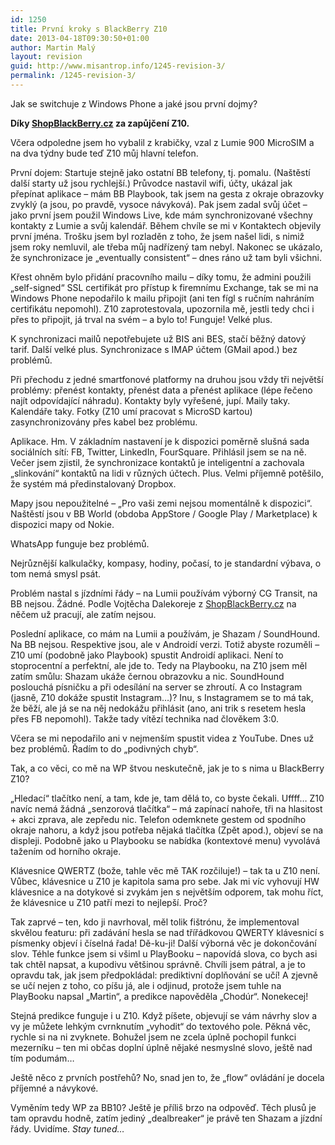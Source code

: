 ```yaml
---
id: 1250
title: První kroky s BlackBerry Z10
date: 2013-04-18T09:30:50+01:00
author: Martin Malý
layout: revision
guid: http://www.misantrop.info/1245-revision-3/
permalink: /1245-revision-3/
---
```

Jak se switchuje z Windows Phone a jaké jsou první dojmy?

<!--more-->

**Díky [ShopBlackBerry.cz](http://www.shopblackberry.cz/) za zapůjčení Z10.**

Včera odpoledne jsem ho vybalil z krabičky, vzal z Lumie 900 MicroSIM a na dva týdny bude teď Z10 můj hlavní telefon.

První dojem: Startuje stejně jako ostatní BB telefony, tj. pomalu. (Naštěstí další starty už jsou rychlejší.) Průvodce nastavil wifi, účty, ukázal jak přepínat aplikace &#8211; mám BB Playbook, tak jsem na gesta z okraje obrazovky zvyklý (a jsou, po pravdě, vysoce návyková). Pak jsem zadal svůj účet &#8211; jako první jsem použil Windows Live, kde mám synchronizované všechny kontakty z Lumie a svůj kalendář. Během chvíle se mi v Kontaktech objevily první jména. Trošku jsem byl rozladěn z toho, že jsem našel lidi, s nimiž jsem roky nemluvil, ale třeba můj nadřízený tam nebyl. Nakonec se ukázalo, že synchronizace je &#8222;eventually consistent&#8220; &#8211; dnes ráno už tam byli všichni.

Křest ohněm bylo přidání pracovního mailu &#8211; díky tomu, že admini použili &#8222;self-signed&#8220; SSL certifikát pro přístup k firemnímu Exchange, tak se mi na Windows Phone nepodařilo k mailu připojit (ani ten fígl s ručním nahráním certifikátu nepomohl). Z10 zaprotestovala, upozornila mě, jestli tedy chci i přes to připojit, já trval na svém &#8211; a bylo to! Funguje! Velké plus.

K synchronizaci mailů nepotřebujete už BIS ani BES, stačí běžný datový tarif. Další velké plus. Synchronizace s IMAP účtem (GMail apod.) bez problémů.

Při přechodu z jedné smartfonové platformy na druhou jsou vždy tři největší problémy: přenést kontakty, přenést data a přenést aplikace (lépe řečeno najít odpovídající náhradu). Kontakty byly vyřešené, jupí. Maily taky. Kalendáře taky. Fotky (Z10 umí pracovat s MicroSD kartou) zasynchronizovány přes kabel bez problému.

Aplikace. Hm. V základním nastavení je k dispozici poměrně slušná sada sociálních sítí: FB, Twitter, LinkedIn, FourSquare. Přihlásil jsem se na ně. Večer jsem zjistil, že synchronizace kontaktů je inteligentní a zachovala &#8222;slinkování&#8220; kontaktů na lidi v různých účtech. Plus. Velmi příjemně potěšilo, že systém má předinstalovaný Dropbox.

Mapy jsou nepoužitelné &#8211; &#8222;Pro vaši zemi nejsou momentálně k dispozici&#8220;. Naštěstí jsou v BB World (obdoba AppStore / Google Play / Marketplace) k dispozici mapy od Nokie.

WhatsApp funguje bez problémů.

Nejrůznější kalkulačky, kompasy, hodiny, počasí, to je standardní výbava, o tom nemá smysl psát.

Problém nastal s jízdními řády &#8211; na Lumii používám výborný CG Transit, na BB nejsou. Žádné. Podle Vojtěcha Dalekoreje z [ShopBlackBerry.cz](http://www.shopblackberry.cz/) na něčem už pracují, ale zatím nejsou.

Poslední aplikace, co mám na Lumii a používám, je Shazam / SoundHound. Na BB nejsou. Respektive jsou, ale v Androidí verzi. Totiž abyste rozuměli &#8211; Z10 umí (podobně jako Playbook) spustit Androidí aplikaci. Není to stoprocentní a perfektní, ale jde to. Tedy na Playbooku, na Z10 jsem měl zatím smůlu: Shazam ukáže černou obrazovku a nic. SoundHound poslouchá písničku a při odesílání na server se zhroutí. A co Instagram (jasně, Z10 dokáže spustit Instagram&#8230;)? Inu, s Instagramem se to má tak, že běží, ale já se na něj nedokážu přihlásit (ano, ani trik s resetem hesla přes FB nepomohl). Takže tady vítězí technika nad člověkem 3:0.

Včera se mi nepodařilo ani v nejmenším spustit videa z YouTube. Dnes už bez problémů. Řadím to do &#8222;podivných chyb&#8220;.

Tak, a co věci, co mě na WP štvou neskutečně, jak je to s nima u BlackBerry Z10?

&#8222;Hledací&#8220; tlačítko není, a tam, kde je, tam dělá to, co byste čekali. Uffff&#8230; Z10 navíc nemá žádná &#8222;senzorová tlačítka&#8220; &#8211; má zapínací nahoře, tři na hlasitost + akci zprava, ale zepředu nic. Telefon odemknete gestem od spodního okraje nahoru, a když jsou potřeba nějaká tlačítka (Zpět apod.), objeví se na displeji. Podobně jako u Playbooku se nabídka (kontextové menu) vyvolává tažením od horního okraje.

Klávesnice QWERTZ (bože, tahle věc mě TAK rozčiluje!) &#8211; tak ta u Z10 není. Vůbec, klávesnice u Z10 je kapitola sama pro sebe. Jak mi víc vyhovují HW klávesnice a na dotykové si zvykám jen s největším odporem, tak mohu říct, že klávesnice u Z10 patří mezi to nejlepší. Proč?

Tak zaprvé &#8211; ten, kdo ji navrhoval, měl tolik fištrónu, že implementoval skvělou featuru: při zadávání hesla se nad třířádkovou QWERTY klávesnicí s písmenky objeví i číselná řada! Dě-ku-ji! Další výborná věc je dokončování slov. Téhle funkce jsem si všiml u PlayBooku &#8211; napovídá slova, co bych asi tak chtěl napsat, a kupodivu většinou správně. Chvíli jsem pátral, a je to opravdu tak, jak jsem předpokládal: prediktivní doplňování se učí! A zjevně se učí nejen z toho, co píšu já, ale i odjinud, protože jsem tuhle na PlayBooku napsal &#8222;Martin&#8220;, a predikce napověděla &#8222;Chodúr&#8220;. Nonekecej!

Stejná predikce funguje i u Z10. Když píšete, objevují se vám návrhy slov a vy je můžete lehkým cvrnknutím &#8222;vyhodit&#8220; do textového pole. Pěkná věc, rychle si na ni zvyknete. Bohužel jsem ne zcela úplně pochopil funkci mezerníku &#8211; ten mi občas doplní úplně nějaké nesmyslné slovo, ještě nad tím podumám&#8230;

Ještě něco z prvních postřehů? No, snad jen to, že &#8222;flow&#8220; ovládání je docela příjemné a návykové.

Vyměním tedy WP za BB10? Ještě je příliš brzo na odpověď. Těch plusů je tam opravdu hodně, zatím jediný &#8222;dealbreaker&#8220; je právě ten Shazam a jízdní řády. Uvidíme. _Stay tuned&#8230;_